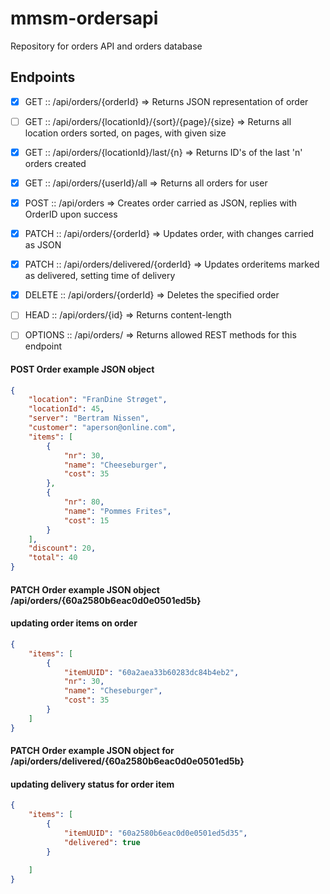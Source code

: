 # mmsm-ordersapi
Repository for orders API and orders database

## Endpoints

- [x] GET     :: /api/orders/{orderId}                          => Returns JSON representation of order
- [ ] GET     :: /api/orders/{locationId}/{sort}/{page}/{size}  => Returns all location orders sorted, on pages, with given size
- [x] GET     :: /api/orders/{locationId}/last/{n}              => Returns ID's of the last 'n' orders created
- [x] GET     :: /api/orders/{userId}/all                       => Returns all orders for user
- [x] POST    :: /api/orders                                    => Creates order carried as JSON, replies with OrderID upon success
- [x] PATCH   :: /api/orders/{orderId}                          => Updates order, with changes carried as JSON
- [x] PATCH   :: /api/orders/delivered/{orderId}                => Updates orderitems marked as delivered, setting time of delivery
- [x] DELETE  :: /api/orders/{orderId}                          => Deletes the specified order
- [ ] HEAD    :: /api/orders/{id}                               => Returns content-length
- [ ] OPTIONS :: /api/orders/                                   => Returns allowed REST methods for this endpoint


#### POST Order example JSON object
```json
{
    "location": "FranDine Strøget",
    "locationId": 45,
    "server": "Bertram Nissen",
    "customer": "aperson@online.com",
    "items": [
        {
            "nr": 30,
            "name": "Cheeseburger",
            "cost": 35
        },
        {
            "nr": 80,
            "name": "Pommes Frites",
            "cost": 15
        }
    ],
    "discount": 20,
    "total": 40
}
```

#### PATCH Order example JSON object /api/orders/{60a2580b6eac0d0e0501ed5b}
#### updating order items on order
```json
{
    "items": [
        {
            "itemUUID": "60a2aea33b60283dc84b4eb2",
            "nr": 30,
            "name": "Cheseburger",
            "cost": 35
        }
    ]
}
```

#### PATCH Order example JSON object for /api/orders/delivered/{60a2580b6eac0d0e0501ed5b}
#### updating delivery status for order item
```json
{
    "items": [
        {
            "itemUUID": "60a2580b6eac0d0e0501ed5d35",
            "delivered": true
        }

    ]
}
```